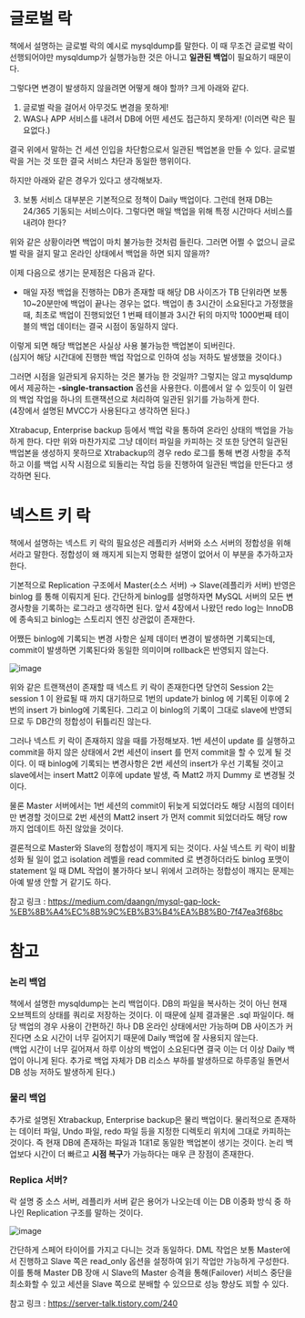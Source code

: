 # 글로벌 락
책에서 설명하는 글로벌 락의 예시로 mysqldump를 말한다. 이 때 무조건 글로벌 락이 선행되어야만 mysqldump가 실행가능한 것은 아니고 **일관된 백업**이 필요하기 때문이다.

그렇다면 변경이 발생하지 않을려면 어떻게 해야 할까? 크게 아래와 같다.

1. 글로벌 락을 걸어서 아무것도 변경을 못하게!
2. WAS나 APP 서비스를 내려서 DB에 어떤 세션도 접근하지 못하게! (이러면 락은 필요없다.)

결국 위에서 말하는 건 세션 인입을 차단함으로서 일관된 백업본을 만들 수 있다.
글로벌 락을 거는 것 또한 결국 서비스 차단과 동일한 행위이다.

하지만 아래와 같은 경우가 있다고 생각해보자.

3. 보통 서비스 대부분은 기본적으로 정책이 Daily 백업이다. 그런데 현재 DB는 24/365 기동되는 서비스이다. 그렇다면 매일 백업을 위해 특정 시간마다 서비스를 내려야 한다?

위와 같은 상황이라면 백업이 마치 불가능한 것처럼 들린다.
그러면 어쩔 수 없으니 글로벌 락을 걸지 말고 온라인 상태에서 백업을 하면 되지 않을까?

이제 다음으로 생기는 문제점은 다음과 같다.

- 매일 자정 백업을 진행하는 DB가 존재할 때 해당 DB 사이즈가 TB 단위라면 보통 10~20분만에 백업이 끝나는 경우는 없다. 백업이 총 3시간이 소요된다고 가정했을 때, 최초로 백업이 진행되었던 1 번째 테이블과 3시간 뒤의 마지막 1000번째 테이블의 백업 데이터는 결국 시점이 동일하지 않다.

이렇게 되면 해당 백업본은 사실상 사용 불가능한 백업본이 되버린다.   
(심지어 해당 시간대에 진행한 백업 작업으로 인하여 성능 저하도 발생했을 것이다.)

그러면 시점을 일관되게 유지하는 것은 불가능 한 것일까? 그렇지는 않고 mysqldump 에서 제공하는 **-single-transaction** 옵션을 사용한다. 이름에서 알 수 있듯이 이 일련의 백업 작업을 하나의 트랜잭션으로 처리하여 일관된 읽기를 가능하게 한다.  
(4장에서 설명된 MVCC가 사용된다고 생각하면 된다.)

Xtrabacup, Enterprise backup 등에서 백업 락을 통하여 온라인 상태의 백업을 가능하게 한다.
다만 위와 마찬가지로 그냥 데이터 파일을 카피하는 것 또한 당연히 일관된 백업본을 생성하지 못하므로 Xtrabackup의 경우 redo 로그를 통해 변경 사항을 추적하고 이를 백업 시작 시점으로 되돌리는 작업 등을 진행하여 일관된 백업을 만든다고 생각하면 된다.

# 넥스트 키 락

책에서 설명하는 넥스트 키 락의 필요성은 레플리카 서버와 소스 서버의 정합성을 위해서라고 말한다.
정합성이 왜 깨지게 되는지 명확한 설명이 없어서 이 부분을 추가하고자 한다.

기본적으로 Replication 구조에서 Master(소스 서버) -> Slave(레플리카 서버) 반영은 binlog 를 통해 이뤄지게 된다. 간단하게 binlog를 설명하자면 MySQL 서버의 모든 변경사항을 기록하는 로그라고 생각하면 된다. 앞서 4장에서 나왔던 redo log는 InnoDB에 종속되고 binlog는 스토리지 엔진 상관없이 존재한다.

어쨌든 binlog에 기록되는 변경 사항은 실제 데이터 변경이 발생하면 기록되는데, commit이 발생하면 기록된다와 동일한 의미이며 rollback은 반영되지 않는다. 

![image](https://github.com/user-attachments/assets/2af2777e-e054-4ea8-94da-11f7c3a3294c)

위와 같은 트랜잭션이 존재할 때 넥스트 키 락이 존재한다면 당연히 Session 2는 session 1 이 완료될 때 까지 대기하므로 1번의 update가 binlog 에 기록된 이후에 2번의 insert 가 binlog에 기록된다. 그리고 이 binlog의 기록이 그대로 slave에 반영되므로 두 DB간의 정합성이 뒤틀리진 않는다.

그러나 넥스트 키 락이 존재하지 않을 때를 가정해보자. 1번 세션이 update 를 실행하고 commit을 하지 않은 상태에서 2번 세션이 insert 를 먼저 commit을 할 수 있게 될 것이다. 이 때 binlog에 기록되는 변경사항은 2번 세션의 insert가 우선 기록될 것이고 slave에서는 insert Matt2 이후에 update 발생, 즉 Matt2 까지 Dummy 로 변경될 것이다.

물론 Master 서버에서는 1번 세션의 commit이 뒤늦게 되었더라도 해당 시점의 데이터만 변경할 것이므로 2번 세션의 Matt2 insert 가 먼저 commit 되었더라도 해당 row 까지 업데이트 하진 않았을 것이다.

결론적으로 Master와 Slave의 정합성이 깨지게 되는 것이다. 사실 넥스트 키 락이 비활성화 될 일이 없고 isolation 레벨을 read commited 로 변경하더라도 binlog 포맷이 statement 일 때 DML 작업이 불가하다 보니 위에서 고려하는 정합성이 깨지는 문제는 아예 발생 안할 거 같기도 하다.

참고 링크 : 
https://medium.com/daangn/mysql-gap-lock-%EB%8B%A4%EC%8B%9C%EB%B3%B4%EA%B8%B0-7f47ea3f68bc


# 참고

### 논리 백업  
책에서 설명한 mysqldump는 논리 백업이다. DB의 파일을 복사하는 것이 아닌 현재 오브젝트의 상태를 쿼리로 저장하는 것이다. 이 때문에 실제 결과물은 .sql 파일이다. 해당 백업의 경우 사용이 간편하긴 하나 DB 온라인 상태에서만 가능하며 DB 사이즈가 커진다면 소요 시간이 너무 길어지기 때문에 Daily 백업에 잘 사용되지 않는다.  
(백업 시간이 너무 길어져서 하루 이상의 백업이 소요된다면 결국 이는 더 이상 Daily 백업이 아니게 된다. 추가로 백업 자체가 DB 리소스 부하를 발생하므로 하루종일 돌면서 DB 성능 저하도 발생하게 된다.)

### 물리 백업
추가로 설명된 Xtrabackup, Enterprise backup은 물리 백업이다. 물리적으로 존재하는 데이터 파일, Undo 파일, redo 파일 등을 지정한 디렉토리 위치에 그대로 카피하는 것이다. 즉 현재 DB에 존재하는 파일과 1대1로 동일한 백업본이 생기는 것이다. 논리 백업보다 시간이 더 빠르고 **시점 복구**가 가능하다는 매우 큰 장점이 존재한다.


### Replica 서버?
락 설명 중 소스 서버, 레플리카 서버 같은 용어가 나오는데 이는 DB 이중화 방식 중 하나인 Replication 구조를 말하는 것이다.

![image](https://github.com/user-attachments/assets/ff1c928f-d357-4a18-a72f-1db0f04fb8bb)

간단하게 스페어 타이어를 가지고 다니는 것과 동일하다. DML 작업은 보통 Master에서 진행하고 Slave 쪽은 read_only 옵션을 설정하여 읽기 작업만 가능하게 구성한다. 이를 통해 Master DB 장애 시 Slave의 Master 승격을 통해(Failover) 서비스 중단을 최소화할 수 있고 세션을 Slave 쪽으로 분배할 수 있으므로 성능 향상도 꾀할 수 있다.

참고 링크 : https://server-talk.tistory.com/240